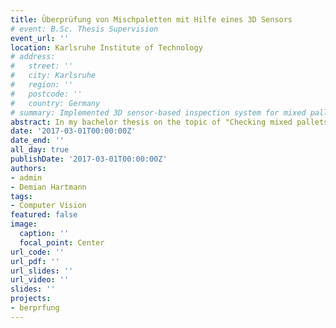 ```yaml
---
title: Überprüfung von Mischpaletten mit Hilfe eines 3D Sensors
# event: B.Sc. Thesis Supervision
event_url: ''
location: Karlsruhe Institute of Technology
# address:
#   street: ''
#   city: Karlsruhe
#   region: ''
#   postcode: ''
#   country: Germany
# summary: Implemented 3D sensor-based inspection system for mixed pallets
abstract: In my bachelor thesis on the topic of "Checking mixed pallets using a 3D sensor", the suitability of a 3D sensor was tested to detect and display deviations in the placement of packages using a point cloud.
date: '2017-03-01T00:00:00Z'
date_end: ''
all_day: true
publishDate: '2017-03-01T00:00:00Z'
authors:
- admin
- Demian Hartmann
tags:
- Computer Vision
featured: false
image:
  caption: ''
  focal_point: Center
url_code: ''
url_pdf: ''
url_slides: ''
url_video: ''
slides: ''
projects:
- berprfung
---
```

